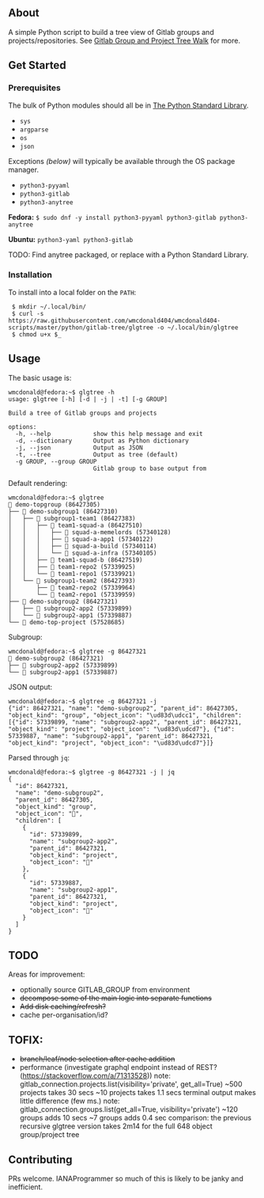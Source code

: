 ## About
A simple Python script to build a tree view of Gitlab groups and projects/repositories. See [Gitlab Group and Project Tree Walk](https://wmcdonald404.github.io/github-pages/2024/04/28/16-34-48-gitlab-group-and-project-tree-walk.html) for more.

## Get Started

### Prerequisites

The bulk of Python modules should all be in [The Python Standard Library](https://docs.python.org/3/library/index.html).
- `sys`
- `argparse`
- `os`
- `json`

Exceptions *(below)* will typically be available through the OS package manager.
- `python3-pyyaml`
- `python3-gitlab`
- `python3-anytree`


**Fedora:**
`$ sudo dnf -y install python3-pyyaml python3-gitlab python3-anytree`

**Ubuntu:**
`python3-yaml python3-gitlab`

TODO: Find anytree packaged, or replace with a Python Standard Library.

### Installation

To install into a local folder on the `PATH`:
```
 $ mkdir ~/.local/bin/
 $ curl -s https://raw.githubusercontent.com/wmcdonald404/wmcdonald404-scripts/master/python/gitlab-tree/glgtree -o ~/.local/bin/glgtree
 $ chmod u+x $_
 ```

## Usage

The basic usage is:
```
wmcdonald@fedora:~$ glgtree -h
usage: glgtree [-h] [-d | -j | -t] [-g GROUP]

Build a tree of Gitlab groups and projects

options:
  -h, --help            show this help message and exit
  -d, --dictionary      Output as Python dictionary
  -j, --json            Output as JSON
  -t, --tree            Output as tree (default)
  -g GROUP, --group GROUP
                        Gitlab group to base output from
```

Default rendering:
```
wmcdonald@fedora:~$ glgtree 
📁 demo-topgroup (86427305)
├── 📁 demo-subgroup1 (86427310)
│   ├── 📁 subgroup1-team1 (86427383)
│   │   ├── 📁 team1-squad-a (86427510)
│   │   │   ├── 📗 squad-a-memelords (57340128)
│   │   │   ├── 📗 squad-a-app1 (57340122)
│   │   │   ├── 📗 squad-a-build (57340114)
│   │   │   └── 📗 squad-a-infra (57340105)
│   │   ├── 📁 team1-squad-b (86427519)
│   │   ├── 📗 team1-repo2 (57339925)
│   │   └── 📗 team1-repo1 (57339921)
│   └── 📁 subgroup1-team2 (86427393)
│       ├── 📗 team2-repo2 (57339964)
│       └── 📗 team2-repo1 (57339959)
├── 📁 demo-subgroup2 (86427321)
│   ├── 📗 subgroup2-app2 (57339899)
│   └── 📗 subgroup2-app1 (57339887)
└── 📗 demo-top-project (57528685)
```
Subgroup:
```
wmcdonald@fedora:~$ glgtree -g 86427321
📁 demo-subgroup2 (86427321)
├── 📗 subgroup2-app2 (57339899)
└── 📗 subgroup2-app1 (57339887)
```
JSON output:
```
wmcdonald@fedora:~$ glgtree -g 86427321 -j
{"id": 86427321, "name": "demo-subgroup2", "parent_id": 86427305, "object_kind": "group", "object_icon": "\ud83d\udcc1", "children": [{"id": 57339899, "name": "subgroup2-app2", "parent_id": 86427321, "object_kind": "project", "object_icon": "\ud83d\udcd7"}, {"id": 57339887, "name": "subgroup2-app1", "parent_id": 86427321, "object_kind": "project", "object_icon": "\ud83d\udcd7"}]}
```
Parsed through `jq`:
```
wmcdonald@fedora:~$ glgtree -g 86427321 -j | jq
{
  "id": 86427321,
  "name": "demo-subgroup2",
  "parent_id": 86427305,
  "object_kind": "group",
  "object_icon": "📁",
  "children": [
    {
      "id": 57339899,
      "name": "subgroup2-app2",
      "parent_id": 86427321,
      "object_kind": "project",
      "object_icon": "📗"
    },
    {
      "id": 57339887,
      "name": "subgroup2-app1",
      "parent_id": 86427321,
      "object_kind": "project",
      "object_icon": "📗"
    }
  ]
}
```

## TODO
Areas for improvement:
- optionally source GITLAB_GROUP from environment
- ~~decompose some of the main logic into separate functions~~
- ~~Add disk caching/refresh?~~
- cache per-organisation/id?

## TOFIX:
- ~~branch/leaf/node selection after cache addition~~
- performance (investigate graphql endpoint instead of REST? (https://stackoverflow.com/a/71313528))
    note: gitlab_connection.projects.list(visibility='private', get_all=True)
      ~500 projects takes 30 secs 
      ~10 projects takes 1.1 secs
      terminal output makes little difference (few ms.)
    note: gitlab_connection.groups.list(get_all=True, visibility='private')
      ~120 groups adds 10 secs
      ~7 groups adds 0.4 sec
    comparison: the previous recursive glgtree version takes 2m14 for the full 648 object group/project tree

## Contributing
PRs welcome. IANAProgrammer so much of this is likely to be janky and inefficient.

